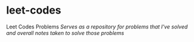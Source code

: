 # leet-codes
Leet Codes Problems
<i>Serves as a repository for problems that I've solved and overall notes taken to solve those problems</i>
